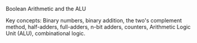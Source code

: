 Boolean Arithmetic and the ALU

Key concepts: Binary numbers, binary addition, the two's complement method, half-adders, full-adders, n-bit adders, counters, Arithmetic Logic Unit (ALU), combinational logic.
